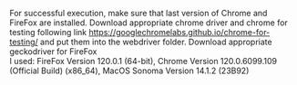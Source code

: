 For successful execution, make sure that last version of Chrome and FireFox are installed. 
Download appropriate chrome driver and chrome for testing following link https://googlechromelabs.github.io/chrome-for-testing/ and put them into the webdriver folder.
Download appropriate geckodriver for FireFox
\
I used: FireFox Version 120.0.1 (64-bit), 
Chrome Version 120.0.6099.109 (Official Build) (x86_64), 
MacOS Sonoma Version 14.1.2 (23B92) 
